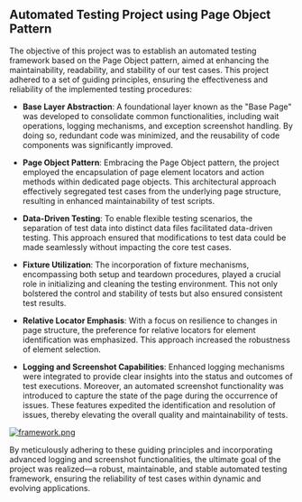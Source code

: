 ## Automated Testing Project using Page Object Pattern

The objective of this project was to establish an automated testing framework based on the Page Object pattern, aimed at enhancing the maintainability, readability, and stability of our test cases. This project adhered to a set of guiding principles, ensuring the effectiveness and reliability of the implemented testing procedures:

- **Base Layer Abstraction**: A foundational layer known as the "Base Page" was developed to consolidate common functionalities, including wait operations, logging mechanisms, and exception screenshot handling. By doing so, redundant code was minimized, and the reusability of code components was significantly improved.

- **Page Object Pattern**: Embracing the Page Object pattern, the project employed the encapsulation of page element locators and action methods within dedicated page objects. This architectural approach effectively segregated test cases from the underlying page structure, resulting in enhanced maintainability of test scripts.

- **Data-Driven Testing**: To enable flexible testing scenarios, the separation of test data into distinct data files facilitated data-driven testing. This approach ensured that modifications to test data could be made seamlessly without impacting the core test cases.

- **Fixture Utilization**: The incorporation of fixture mechanisms, encompassing both setup and teardown procedures, played a crucial role in initializing and cleaning the testing environment. This not only bolstered the control and stability of tests but also ensured consistent test results.

- **Relative Locator Emphasis**: With a focus on resilience to changes in page structure, the preference for relative locators for element identification was emphasized. This approach increased the robustness of element selection.

- **Logging and Screenshot Capabilities**: Enhanced logging mechanisms were integrated to provide clear insights into the status and outcomes of test executions. Moreover, an automated screenshot functionality was introduced to capture the state of the page during the occurrence of issues. These features expedited the identification and resolution of issues, thereby elevating the overall quality and maintainability of tests.

[![framework.png](https://i.postimg.cc/mry6ytvF/framework.png)](https://postimg.cc/d7DBqttq)

By meticulously adhering to these guiding principles and incorporating advanced logging and screenshot functionalities, the ultimate goal of the project was realized—a robust, maintainable, and stable automated testing framework, ensuring the reliability of test cases within dynamic and evolving applications.

